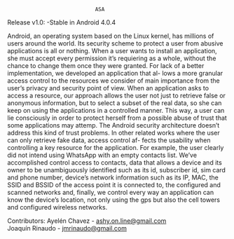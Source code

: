 								ASA

Release v1.0: 
	-Stable in Android 4.0.4

Android, an operating system based on the Linux kernel, has millions of
users around the world. Its security scheme to protect a user from abusive
applications is all or nothing. When a user wants to install an application,
she must accept every permission it’s requiering as a whole, without the
chance to change them once they were granted.
For lack of a better implementation, we developed an application that al-
lows a more granular access control to the resources we consider of main
importance from the user’s privacy and security point of view.
When an application asks to access a resource, our approach allows the user
not just to retrieve false or anonymous information, but to select a subset
of the real data, so she can keep on using the applications in a controlled
manner. This way, a user can lie consciously in order to protect herself from
a possible abuse of trust that some applications may attemp. The Android
security architecture doesn’t address this kind of trust problems. In other
related works where the user can only retrieve fake data, access control af-
fects the usability when controlling a key resource for the application. For
example, the user clearly did not intend using WhatsApp with an empty
contacts list.
We’ve accomplished control access to contacts, data that allows a device and
its owner to be unambiguously identified such as its id, subscriber id, sim
card and phone number, device’s network information such as its IP, MAC,
the SSID and BSSID of the access point it is connected to, the configured
and scanned networks and, finally, we control every way an application can
know the device’s location, not only using the gps but also the cell towers
and configured wireless networks.

Contributors:
	Ayelén Chavez 	- ashy.on.line@gmail.com	
	Joaquín Rinaudo - jmrinaudo@gmail.com
